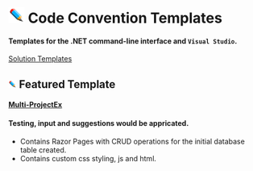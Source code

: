 # ![](/Assets/github-image32x32.png) Code Convention Templates
#### Templates for the .NET command-line interface and `Visual Studio`.

[Solution Templates](https://github.com/bboy77/Templates/tree/main/SolutionTemplates)

## ![](https://github.com/bboy77/Templates/blob/main/Assets/github-image16x16.png) Featured Template
#### [Multi-ProjectEx](https://github.com/bboy77/Templates/tree/main/SolutionTemplates/Content/Multi-ProjectEx)
#### Testing, input and suggestions would be appricated.

* Contains Razor Pages with CRUD operations for the initial database table created.<br/>
* Contains custom css styling, js and html.


 
